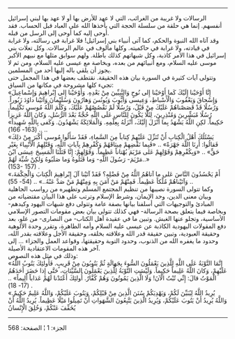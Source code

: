 ------------------------------------------------------------------------

الرسالات ولا غريبة من الغرائب، التي لا عهد للأرض بها أو لا عهد بها لبني
إسرائيل أنفسهم. إنما هي حلقة من سلسلة الحجة التي يأخذها الله على العباد
قبل الحساب. فقد أوحى إليه كما أوحى إلى الرسل من قبله.  
وقد آتاه الله النبوة والحكم، كما آتى أنبياء بني إسرائيل! فلا غرابة في
رسالته، ولا غرابة في قيادته، ولا غرابة في حاكميته. وكلها مألوف في عالم
الرسالات. وكل تعلات بني إسرائيل في هذا الأمر كاذبة، وكل شبهاتهم كذلك
باطلة. ولهم سوابق مثلها مع نبيهم الأكبر موسى عليه السلام، ومع أنبيائهم
من بعده، وبخاصة مع عيسى عليه السلام، ومن ثم لا يجوز أن يلقي باله إليها
أحد من المسلمين.  
وتتولى آيات كثيرة في السورة بيان هذه الحقيقة. نقتطف بعضها في هذا المجمل
حتى تجيء كلها مشروحة في مكانها من السياق:  
«إِنَّا أَوْحَيْنا إِلَيْكَ كَما أَوْحَيْنا إِلى نُوحٍ وَالنَّبِيِّينَ مِنْ بَعْدِهِ. وَأَوْحَيْنا إِلى
إِبْراهِيمَ وَإِسْماعِيلَ وَإِسْحاقَ وَيَعْقُوبَ وَالْأَسْباطِ، وَعِيسى وَأَيُّوبَ وَيُونُسَ وَهارُونَ
وَسُلَيْمانَ وَآتَيْنا داوُدَ زَبُوراً. وَرُسُلًا قَدْ قَصَصْناهُمْ عَلَيْكَ مِنْ قَبْلُ، وَرُسُلًا لَمْ نَقْصُصْهُمْ
عَلَيْكَ، وَكَلَّمَ اللَّهُ مُوسى تَكْلِيماً. رُسُلًا مُبَشِّرِينَ وَمُنْذِرِينَ، لِئَلَّا يَكُونَ لِلنَّاسِ عَلَى
اللَّهِ حُجَّةٌ بَعْدَ الرُّسُلِ، وَكانَ اللَّهُ عَزِيزاً حَكِيماً. لكِنِ اللَّهُ يَشْهَدُ بِما أَنْزَلَ إِلَيْكَ،
أَنْزَلَهُ بِعِلْمِهِ. وَالْمَلائِكَةُ يَشْهَدُونَ. وَكَفى بِاللَّهِ شَهِيداً» .. (163- 166) ..  
«يَسْئَلُكَ أَهْلُ الْكِتابِ أَنْ تُنَزِّلَ عَلَيْهِمْ كِتاباً مِنَ السَّماءِ، فَقَدْ سَأَلُوا مُوسى أَكْبَرَ مِنْ
ذلِكَ فَقالُوا: أَرِنَا اللَّهَ جَهْرَةً» .. «فَبِما نَقْضِهِمْ مِيثاقَهُمْ وَكُفْرِهِمْ بِآياتِ اللَّهِ،
وَقَتْلِهِمُ الْأَنْبِياءَ بِغَيْرِ حَقٍّ» .. «وَبِكُفْرِهِمْ وَقَوْلِهِمْ عَلى مَرْيَمَ بُهْتاناً عَظِيماً.
وَقَوْلِهِمْ: إِنَّا قَتَلْنَا الْمَسِيحَ عِيسَى ابْنَ مَرْيَمَ- رَسُولَ اللَّهِ- وَما قَتَلُوهُ وَما صَلَبُوهُ
وَلكِنْ شُبِّهَ لَهُمْ..»  
(153- 157) .  
«أَمْ يَحْسُدُونَ النَّاسَ عَلى ما آتاهُمُ اللَّهُ مِنْ فَضْلِهِ؟ فَقَدْ آتَيْنا آلَ إِبْراهِيمَ الْكِتابَ
وَالْحِكْمَةَ، وَآتَيْناهُمْ مُلْكاً عَظِيماً. فَمِنْهُمْ مَنْ آمَنَ بِهِ وَمِنْهُمْ مَنْ صَدَّ عَنْهُ..» .. (54-
55) ..  
وكما تتولى السورة نصيبها من تنظيم المجتمع المسلم وتطهيره من رواسب
الجاهلية وبيان معنى الدين، وحد الإيمان، وشرط الإسلام وترتب على هذا
البيان مقتضياته من المبادئ والتوجيهات التي أسلفنا بيانها بصفة عامة
وتتولى دفع شبهات اليهود وكيدهم- وبخاصة فيما يتعلق بصحة الرسالة- فهي كذلك
تتولى بيان بعض مقومات التصور الإسلامي الأساسية، وتجلو عنها الغبش. وتبين
ما في عقيدة أهل الكتاب- من النصارى- من غلو، بعد دفع المقولات اليهودية
الكاذبة عن عيسى عليه السلام وأمه الطاهرة، وتقرر وحدة الألوهية وحقيقة
العبودية، وتبين حقيقة قدر الله وعلاقته بخلقه، وحقيقة الأجل وعلاقته بقدر
الله، وحدود ما يغفره الله من الذنوب، وحدود التوبة وحقيقتها، وقواعد العمل
والجزاء ... إلى آخر هذه المقومات الاعتقادية الأصيلة.  
وذلك في مثل هذه النصوص:  
«إِنَّمَا التَّوْبَةُ عَلَى اللَّهِ لِلَّذِينَ يَعْمَلُونَ السُّوءَ بِجَهالَةٍ ثُمَّ يَتُوبُونَ مِنْ قَرِيبٍ.
فَأُولئِكَ يَتُوبُ اللَّهُ عَلَيْهِمْ، وَكانَ اللَّهُ عَلِيماً حَكِيماً. وَلَيْسَتِ التَّوْبَةُ لِلَّذِينَ يَعْمَلُونَ
السَّيِّئاتِ، حَتَّى إِذا حَضَرَ أَحَدَهُمُ الْمَوْتُ قالَ: إِنِّي تُبْتُ الْآنَ! وَلَا الَّذِينَ يَمُوتُونَ وَهُمْ
كُفَّارٌ. أُولئِكَ أَعْتَدْنا لَهُمْ عَذاباً أَلِيماً» .. (17- 18) .  
«يُرِيدُ اللَّهُ لِيُبَيِّنَ لَكُمْ، وَيَهْدِيَكُمْ سُنَنَ الَّذِينَ مِنْ قَبْلِكُمْ، وَيَتُوبَ عَلَيْكُمْ، وَاللَّهُ
عَلِيمٌ حَكِيمٌ. وَاللَّهُ يُرِيدُ أَنْ يَتُوبَ عَلَيْكُمْ، وَيُرِيدُ الَّذِينَ يَتَّبِعُونَ الشَّهَواتِ أَنْ
تَمِيلُوا مَيْلًا عَظِيماً. يُرِيدُ اللَّهُ أَنْ يُخَفِّفَ عَنْكُمْ، وَخُلِقَ الْإِنْسانُ

------------------------------------------------------------------------

الجزء: 1 ¦ الصفحة: 568
